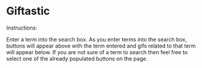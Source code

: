 # Giftastic
Instructions:

Enter a term into the search box.
As you enter terms into the search box, buttons will appear above with the term entered and gifs related to that term will
appear below. 
If you are not sure of a term to search then feel free to select one of the already populated buttons on the page.
